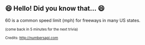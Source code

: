## 😄 Hello! Did you know that... 😄
60 is a common speed limit (mph) for freeways in many US states.

<sup>(come back in 5 minutes for the next trivia)</sup>


<sup>Credits: http://numbersapi.com</sup>
